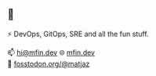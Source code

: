 ## 👋

⚡ DevOps, GitOps, SRE and all the fun stuff.

📫 hi@mfin.dev
🌐 [mfin.dev](https://mfin.dev)<br />
🐘 [fosstodon.org/@matjaz](https://fosstodon.org/@matjaz)
